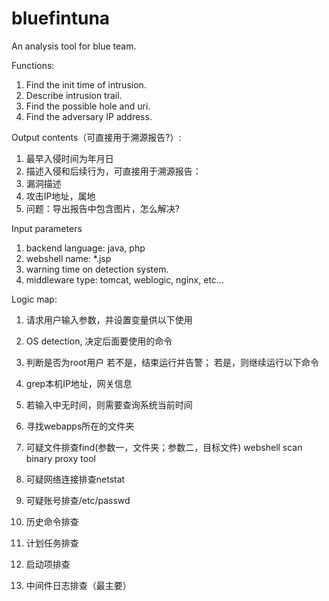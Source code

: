 # bluefintuna
An analysis tool for blue team.

Functions:
1. Find the init time of intrusion.
2. Describe intrusion trail.
3. Find the possible hole and uri.
4. Find the adversary IP address.

Output contents（可直接用于溯源报告?）:
1. 最早入侵时间为年月日
2. 描述入侵和后续行为，可直接用于溯源报告：
3. 漏洞描述
4. 攻击IP地址，属地
5. 问题：导出报告中包含图片，怎么解决?

Input parameters
1. backend language: java, php
2. webshell name: *.jsp
3. warning time on detection system.
4. middleware type: tomcat, weblogic, nginx, etc...

Logic map:
1. 请求用户输入参数，并设置变量供以下使用
2. OS detection, 决定后面要使用的命令
3. 判断是否为root用户
   若不是，结束运行并告警；
   若是，则继续运行以下命令
4. grep本机IP地址，网关信息
5. 若输入中无时间，则需要查询系统当前时间
6. 寻找webapps所在的文件夹
7. 可疑文件排查find(参数一，文件夹；参数二，目标文件)
   webshell
   scan binary
   proxy tool
8. 可疑网络连接排查netstat
   
10. 可疑账号排查/etc/passwd
12. 历史命令排查
13. 计划任务排查
14. 启动项排查
15. 中间件日志排查（最主要）
